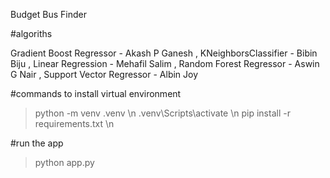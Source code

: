 Budget Bus Finder

#algoriths

Gradient Boost Regressor - Akash P Ganesh ,
KNeighborsClassifier - Bibin Biju ,
Linear Regression - Mehafil Salim ,
Random Forest Regressor - Aswin G Nair ,
Support Vector Regressor - Albin Joy

#commands to install virtual environment

> python -m venv .venv \n
> .venv\Scripts\activate \n
> pip install -r requirements.txt \n


#run the app

> python app.py
